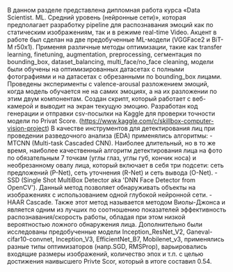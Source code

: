 В данном разделе представлена дипломная работа курса «Data Scientist. ML. Средний уровень (нейронные сети)», которая предполагает разработку pipeline для распознавания эмоций как по статическим изображениям, так и в режиме real-time Video.
Акцент в работе был сделан на две предобученные ML-модели (VGGFace2 и BiT-M r50x1). Применяя различные методы оптимизации, такие как transfer learning, finetuning, augmentation, preprocessing, сегментация по bounding_box, dataset_balancing, multi_face/no_face cleaning, модели были обучены на оптимизированных датасетах с полными фотографиями и на датасетах с обрезанными по bounding_box лицами. Проведены эксперименты с valence-arousal разложением эмоций, когда модель обучается не на самих эмоциях, а на их разложении по этим двум компонентам. Создан скрипт, который работает с веб-камерой и выводит на экран текущую эмоцию. Разработан код генерации и отправки csv-посылки на Kaggle для проверки точности модели по Privat Score. (https://www.kaggle.com/c/skillbox-computer-vision-project)
В качестве инструментов для детектирования лиц при проведении разведочного анализа (EDA) применялись алгоритмы:  - MTCNN (Multi-task Cascaded CNN). Наиболее длительный, но в то же время, наиболее качественный алгоритм детектирования лица на фото по обязательным 7 точкам (углы глаз, углы губ, кончик носа) и необрезанному овалу лица, который включает в себя три подсети: сеть предложений (P-Net), сеть уточнения (R-Net) и сеть вывода (O-Net). - SSD (Single Shot MultiBox Detector aka 'DNN Face Detector from OpenCV'). Данный метод позволяет обнаруживать объекты на изображениях с использованием одной глубокой нейронной сети. - HAAR Cascade. Также этот метод называется методом Виолы-Джонса и является одним из лучших по соотношению показателей эффективность распознавания/скорость работы, обладая при этом низкой вероятностью ложного обнаружения лица.
Дополнительно были исследованы предобученные модели Inception_ResNet_V2, Ganeval-cifar10-convnet, Inception_V3, EfficientNet_B7, Mobilenet_v3, применялись разные типы оптимизаторов (напр.SGD, RMSProp), варьировались входящие размеры изображений, количество эпох и т.п. с целью достижения наивысшего Privte Scor, который в итоге составил 0.54.
